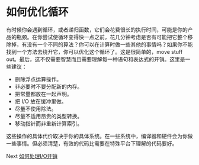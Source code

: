# 如何优化循环
[//]: # (Version:1.0.0)
有时候你会遇到循环，或者递归函数，它们会花费很长的执行时间，可能是你的产品的瓶颈。在你尝试使循环变得快一点之前，花几分钟考虑是否有可能把它整个移除掉，有没有一个不同的算法？你可以在计算时做一些其他的事情吗？如果你不能找到一个方法去绕开它，你可以优化这个循环了。这是很简单的，move stuff out。最后，这不仅需要智慧而且需要理解每一种语句和表达式的开销。这里是一些建议：

- 删除浮点运算操作。
- 非必要时不要分配新的内存。
- 把常量都放在一起声明。
- 把 I/O 放在缓冲里做。
- 尽量不使用除法。
- 尽量不适用昂贵的类型转换。
- 移动指针而非重新计算索引。

这些操作的具体代价取决于你的具体系统。在一些系统中，编译器和硬件会为你做一些事情。但必须清楚，有效的代码比需要在特殊平台下理解的代码要好。

Next [如何处理I/O开销](08-How%20to%20Deal%20with%20IO%20Expense.md)
